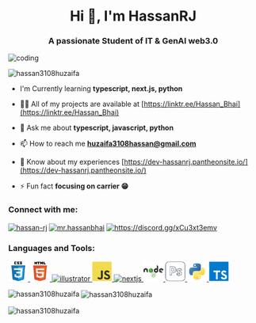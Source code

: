 <h1 align="center">Hi 👋, I'm HassanRJ</h1>
<h3 align="center">A passionate Student of IT & GenAI web3.0</h3>
<img scr="https://user-images.githubusercontent.com/55389276/140866485-8fb1c876-9a8f-4d6a-98dc-08c4981eaf70.gif" alig="right" alt="coding" width="400">
<p align="left"> <img src="https://komarev.com/ghpvc/?username=hassan3108huzaifa&label=Profile%20views&color=0e75b6&style=flat" alt="hassan3108huzaifa" /> </p>

- I'm Currently learning **typescript, next.js, python**

- 👨‍💻 All of my projects are available at [https://linktr.ee/Hassan_Bhai](https://linktr.ee/Hassan_Bhai)

- 💬 Ask me about **typescript, javascript, python**

- 📫 How to reach me **huzaifa3108hassan@gmail.com**

- 📄 Know about my experiences [https://dev-hassanrj.pantheonsite.io/](https://dev-hassanrj.pantheonsite.io/)

- ⚡ Fun fact **focusing on carrier 😁**

<h3 align="left">Connect with me:</h3>
<p align="left">
<a href="https://linkedin.com/in/hassan-rj" target="blank"><img align="center" src="https://raw.githubusercontent.com/rahuldkjain/github-profile-readme-generator/master/src/images/icons/Social/linked-in-alt.svg" alt="hassan-rj" height="30" width="40" /></a>
<a href="https://instagram.com/mr.hassanbhai" target="blank"><img align="center" src="https://raw.githubusercontent.com/rahuldkjain/github-profile-readme-generator/master/src/images/icons/Social/instagram.svg" alt="mr.hassanbhai" height="30" width="40" /></a>
<a href="https://discord.gg/https://discord.gg/xCu3xt3emv" target="blank"><img align="center" src="https://raw.githubusercontent.com/rahuldkjain/github-profile-readme-generator/master/src/images/icons/Social/discord.svg" alt="https://discord.gg/xCu3xt3emv" height="30" width="40" /></a>
</p>

<h3 align="left">Languages and Tools:</h3>
<p align="left"> <a href="https://www.w3schools.com/css/" target="_blank" rel="noreferrer"> <img src="https://raw.githubusercontent.com/devicons/devicon/master/icons/css3/css3-original-wordmark.svg" alt="css3" width="40" height="40"/> </a> <a href="https://www.w3.org/html/" target="_blank" rel="noreferrer"> <img src="https://raw.githubusercontent.com/devicons/devicon/master/icons/html5/html5-original-wordmark.svg" alt="html5" width="40" height="40"/> </a> <a href="https://www.adobe.com/in/products/illustrator.html" target="_blank" rel="noreferrer"> <img src="https://www.vectorlogo.zone/logos/adobe_illustrator/adobe_illustrator-icon.svg" alt="illustrator" width="40" height="40"/> </a> <a href="https://developer.mozilla.org/en-US/docs/Web/JavaScript" target="_blank" rel="noreferrer"> <img src="https://raw.githubusercontent.com/devicons/devicon/master/icons/javascript/javascript-original.svg" alt="javascript" width="40" height="40"/> </a> <a href="https://nextjs.org/" target="_blank" rel="noreferrer"> <img src="https://cdn.worldvectorlogo.com/logos/nextjs-2.svg" alt="nextjs" width="40" height="40"/> </a> <a href="https://nodejs.org" target="_blank" rel="noreferrer"> <img src="https://raw.githubusercontent.com/devicons/devicon/master/icons/nodejs/nodejs-original-wordmark.svg" alt="nodejs" width="40" height="40"/> </a> <a href="https://www.photoshop.com/en" target="_blank" rel="noreferrer"> <img src="https://raw.githubusercontent.com/devicons/devicon/master/icons/photoshop/photoshop-line.svg" alt="photoshop" width="40" height="40"/> </a> <a href="https://www.python.org" target="_blank" rel="noreferrer"> <img src="https://raw.githubusercontent.com/devicons/devicon/master/icons/python/python-original.svg" alt="python" width="40" height="40"/> </a> <a href="https://www.typescriptlang.org/" target="_blank" rel="noreferrer"> <img src="https://raw.githubusercontent.com/devicons/devicon/master/icons/typescript/typescript-original.svg" alt="typescript" width="40" height="40"/> </a> </p>

<p><img align="left" src="https://github-readme-stats.vercel.app/api/top-langs?username=hassan3108huzaifa&show_icons=true&locale=en&layout=compact" alt="hassan3108huzaifa" /></p>

<p>&nbsp;<img align="center" src="https://github-readme-stats.vercel.app/api?username=hassan3108huzaifa&show_icons=true&locale=en" alt="hassan3108huzaifa" /></p>

<p><img align="center" src="https://github-readme-streak-stats.herokuapp.com/?user=hassan3108huzaifa&" alt="hassan3108huzaifa" /></p>
